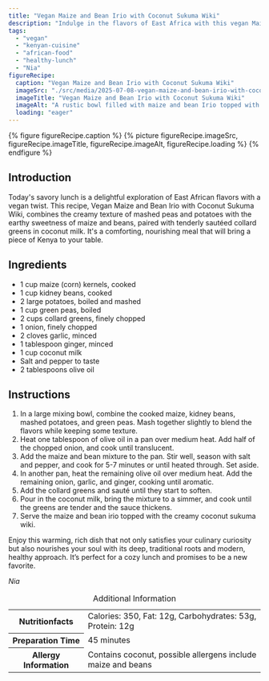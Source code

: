 ```yaml
---
title: "Vegan Maize and Bean Irio with Coconut Sukuma Wiki"
description: "Indulge in the flavors of East Africa with this vegan Maize and Bean Irio paired with Coconut Sukuma Wiki. A perfect blend of nourishment and tradition."
tags:
  - "vegan"
  - "kenyan-cuisine"
  - "african-food"
  - "healthy-lunch"
  - "Nia"
figureRecipe: 
  caption: "Vegan Maize and Bean Irio with Coconut Sukuma Wiki"
  imageSrc: "./src/media/2025-07-08-vegan-maize-and-bean-irio-with-coconut-sukuma-wiki-6444.png"
  imageTitle: "Vegan Maize and Bean Irio with Coconut Sukuma Wiki"
  imageAlt: "A rustic bowl filled with maize and bean Irio topped with coconut Sukuma Wiki, set on a dark wood table, with a side of sauce and a wooden spoon."
  loading: "eager"
---
```


{% figure figureRecipe.caption %}
{% picture figureRecipe.imageSrc, figureRecipe.imageTitle, figureRecipe.imageAlt, figureRecipe.loading %}
{% endfigure %}

## Introduction

Today's savory lunch is a delightful exploration of East African flavors with a vegan twist. This recipe, Vegan Maize and Bean Irio with Coconut Sukuma Wiki, combines the creamy texture of mashed peas and potatoes with the earthy sweetness of maize and beans, paired with tenderly sautéed collard greens in coconut milk. It's a comforting, nourishing meal that will bring a piece of Kenya to your table.

## Ingredients

- 1 cup maize (corn) kernels, cooked
- 1 cup kidney beans, cooked
- 2 large potatoes, boiled and mashed
- 1 cup green peas, boiled
- 2 cups collard greens, finely chopped
- 1 onion, finely chopped
- 2 cloves garlic, minced
- 1 tablespoon ginger, minced
- 1 cup coconut milk
- Salt and pepper to taste
- 2 tablespoons olive oil

## Instructions

1. In a large mixing bowl, combine the cooked maize, kidney beans, mashed potatoes, and green peas. Mash together slightly to blend the flavors while keeping some texture.
2. Heat one tablespoon of olive oil in a pan over medium heat. Add half of the chopped onion, and cook until translucent.
3. Add the maize and bean mixture to the pan. Stir well, season with salt and pepper, and cook for 5-7 minutes or until heated through. Set aside.
4. In another pan, heat the remaining olive oil over medium heat. Add the remaining onion, garlic, and ginger, cooking until aromatic.
5. Add the collard greens and sauté until they start to soften.
6. Pour in the coconut milk, bring the mixture to a simmer, and cook until the greens are tender and the sauce thickens.
7. Serve the maize and bean irio topped with the creamy coconut sukuma wiki.

Enjoy this warming, rich dish that not only satisfies your culinary curiosity but also nourishes your soul with its deep, traditional roots and modern, healthy approach. It’s perfect for a cozy lunch and promises to be a new favorite.

*Nia*

<table><caption class='sr-only'>Additional Information</caption><tr><th>Nutritionfacts</th><td>Calories: 350, Fat: 12g, Carbohydrates: 53g, Protein: 12g&nbsp;</td></tr><tr><th>Preparation Time</th><td>45 minutes&nbsp;</td></tr><tr><th>Allergy Information</th><td>Contains coconut, possible allergens include maize and beans&nbsp;</td></tr></table>

